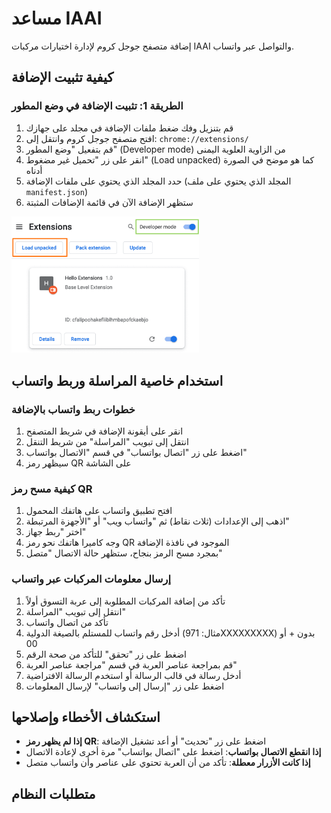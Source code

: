 # مساعد IAAI

إضافة متصفح جوجل كروم لإدارة اختيارات مركبات IAAI والتواصل عبر واتساب.

## كيفية تثبيت الإضافة

### الطريقة 1: تثبيت الإضافة في وضع المطور

1. قم بتنزيل وفك ضغط ملفات الإضافة في مجلد على جهازك
2. افتح متصفح جوجل كروم وانتقل إلى: `chrome://extensions/`
3. قم بتفعيل "وضع المطور" (Developer mode) من الزاوية العلوية اليمنى
4. انقر على زر "تحميل غير مضغوط" (Load unpacked) كما هو موضح في الصورة أدناه
5. حدد المجلد الذي يحتوي على ملفات الإضافة (المجلد الذي يحتوي على ملف `manifest.json`)
6. ستظهر الإضافة الآن في قائمة الإضافات المثبتة

<img src="images/install.png" alt="تثبيت الإضافة" width="300" />

## استخدام خاصية المراسلة وربط واتساب

### خطوات ربط واتساب بالإضافة

1. انقر على أيقونة الإضافة في شريط المتصفح
2. انتقل إلى تبويب "المراسلة" من شريط التنقل
3. اضغط على زر "اتصال بواتساب" في قسم "الاتصال بواتساب"
4. سيظهر رمز QR على الشاشة

### كيفية مسح رمز QR

1. افتح تطبيق واتساب على هاتفك المحمول
2. اذهب إلى الإعدادات (ثلاث نقاط) ثم "واتساب ويب" أو "الأجهزة المرتبطة"
3. اختر "ربط جهاز"
4. وجه كاميرا هاتفك نحو رمز QR الموجود في نافذة الإضافة
5. بمجرد مسح الرمز بنجاح، ستظهر حالة الاتصال "متصل"

### إرسال معلومات المركبات عبر واتساب

1. تأكد من إضافة المركبات المطلوبة إلى عربة التسوق أولاً
2. انتقل إلى تبويب "المراسلة"
3. تأكد من اتصال واتساب
4. أدخل رقم واتساب للمستلم بالصيغة الدولية (مثال: 971XXXXXXXXX) بدون + أو 00
5. اضغط على زر "تحقق" للتأكد من صحة الرقم
6. قم بمراجعة عناصر العربة في قسم "مراجعة عناصر العربة"
7. أدخل رسالة في قالب الرسالة أو استخدم الرسالة الافتراضية
8. اضغط على زر "إرسال إلى واتساب" لإرسال المعلومات

## استكشاف الأخطاء وإصلاحها

-   **إذا لم يظهر رمز QR**: اضغط على زر "تحديث" أو أعد تشغيل الإضافة
-   **إذا انقطع الاتصال بواتساب**: اضغط على "اتصال بواتساب" مرة أخرى لإعادة الاتصال
-   **إذا كانت الأزرار معطلة**: تأكد من أن العربة تحتوي على عناصر وأن واتساب متصل

## متطلبات النظام
